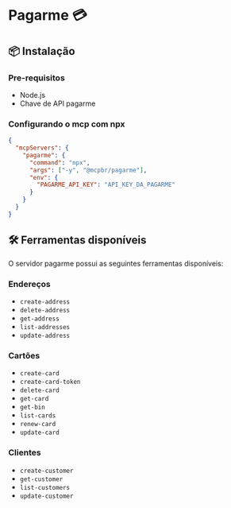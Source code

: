 # Pagarme 💳

## 📦 Instalação

### Pre-requisitos

- Node.js
- Chave de API pagarme

### Configurando o mcp com npx

```json
{
  "mcpServers": {
    "pagarme": {
      "command": "npx",
      "args": ["-y", "@mcpbr/pagarme"],
      "env": {
        "PAGARME_API_KEY": "API_KEY_DA_PAGARME"
      }
    }
  }
}
```

## 🛠️ Ferramentas disponíveis

O servidor pagarme possui as seguintes ferramentas disponíveis:

### Endereços
- `create-address`
- `delete-address`
- `get-address`
- `list-addresses`
- `update-address`

### Cartões
- `create-card`
- `create-card-token`
- `delete-card`
- `get-card`
- `get-bin`
- `list-cards`
- `renew-card`
- `update-card`

### Clientes
- `create-customer`
- `get-customer`
- `list-customers`
- `update-customer`

